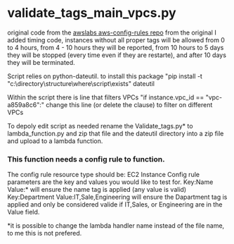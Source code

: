 # validate_tags_main_vpcs.py

original code from the [awslabs aws-config-rules repo](https://github.com/awslabs/aws-config-rules/blob/master/python/ec2_require_tags_with_valid_values.py)
from the original I added timing code, instances without all proper tags will be allowed from 0 to 4 hours, from 4 - 10 hours they will be reported, from 10 hours to 5 days they will be stopped (every time even if they are restarte), and after 10 days they will be terminated.

Script relies on python-dateutil.  to install this package "pip install -t "c:\directory\structure\where\script\exists" dateutil

Within the script there is line that filters VPCs "if instance.vpc_id == "vpc-a859a8c6":"  change this line (or delete the clause) to filter on different VPCs

To depoly edit script as needed rename the Validate_tags.py* to lambda_function.py and zip that file and the dateutil directory into a zip file and upload to a lambda function.

### This function needs a config rule to function.
The config rule resource type should be: EC2 Instance
Config rule parameters are the key and values you would like to test for.
Key:Name Value:* will ensure the name tag is applied (any value is valid)
Key:Department Value:IT,Sale,Engineering will ensure the Dapartment tag is applied and only be considered valide if IT,Sales, or Engineering are in the Value field.



*it is possible to change the lambda handler name instead of the file name, to me this is not prefered.
